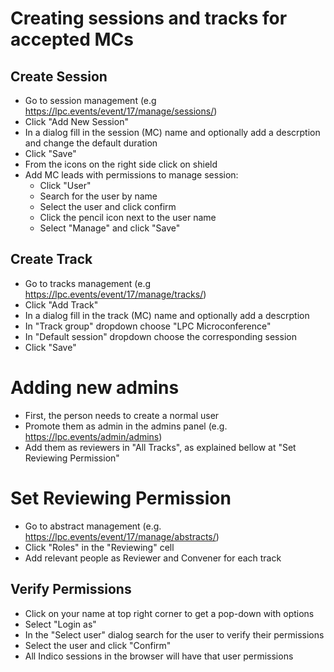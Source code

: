 # Creating sessions and tracks for accepted MCs

## Create Session 

* Go to session management (e.g https://lpc.events/event/17/manage/sessions/)
* Click "Add New Session"
* In a dialog fill in the session (MC) name and optionally add a descrption and change the default duration
* Click "Save"
* From the icons on the right side click on shield
* Add MC leads with permissions to manage session:
  - Click "User"
  - Search for the user by name
  - Select the user and click confirm
  - Click the pencil icon next to the user name
  - Select "Manage" and click "Save"

## Create Track

* Go to tracks management (e.g https://lpc.events/event/17/manage/tracks/)
* Click "Add Track"
* In a dialog fill in the track (MC) name and optionally add a descrption
* In "Track group" dropdown choose "LPC Microconference"
* In "Default session" dropdown choose the corresponding session
* Click "Save"

# Adding new admins

* First, the person needs to create a normal user
* Promote them as admin in the admins panel (e.g. https://lpc.events/admin/admins)
* Add them as reviewers in "All Tracks", as explained bellow at "Set Reviewing Permission"

# Set Reviewing Permission
* Go to abstract management (e.g. https://lpc.events/event/17/manage/abstracts/)
* Click "Roles" in the "Reviewing" cell
* Add relevant people as Reviewer and Convener for each track

## Verify Permissions
* Click on your name at top right corner to get a pop-down with options
* Select "Login as"
* In the "Select user" dialog search for the user to verify their permissions
* Select the user and click "Confirm"
* All Indico sessions in the browser will have that user permissions
